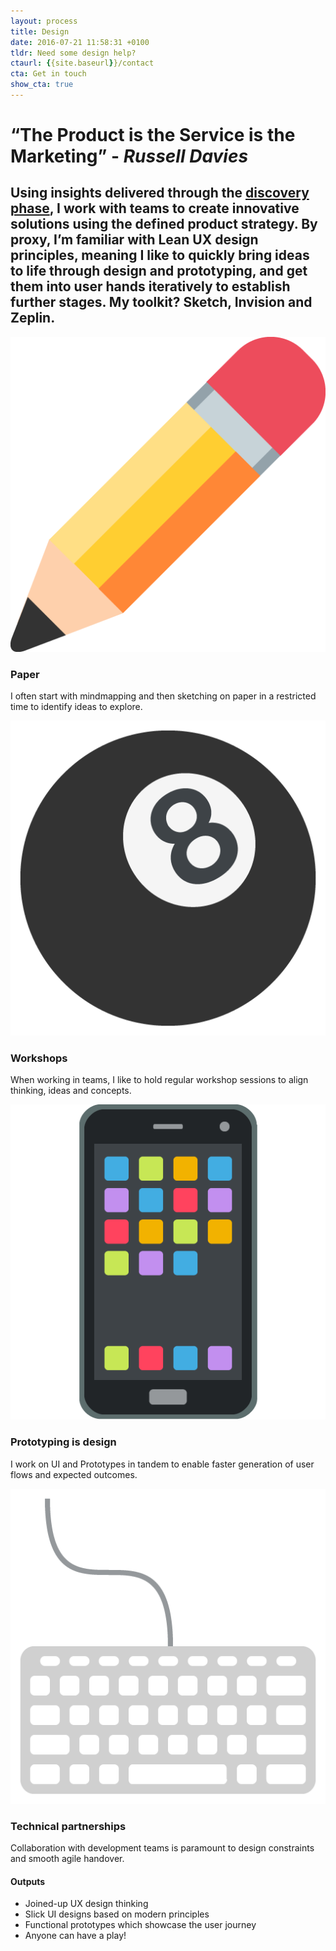 ```yaml
---
layout: process
title: Design
date: 2016-07-21 11:58:31 +0100
tldr: Need some design help?
ctaurl: {{site.baseurl}}/contact
cta: Get in touch
show_cta: true
---
```


# “The Product is the Service is the Marketing” - *Russell Davies*

## Using insights delivered through the [discovery phase](/process/discover.md), I work with teams to create innovative solutions using the defined product strategy. By proxy, I’m familiar with Lean UX design principles, meaning I like to quickly bring ideas to life through design and prototyping, and get them into user hands iteratively to establish further stages. My toolkit? Sketch, Invision and Zeplin.

<div class="process-page-items">

  <div class="process-item">
    <div class="process-item-wrapper">
      <img src="/images/paper.png" />
      <h3>Paper</h3>
      <p>I often start with mindmapping and then sketching on paper in a restricted time to identify ideas to explore.</p>
    </div>
  </div>

  <div class="process-item">
    <div class="process-item-wrapper">
      <img src="/images/workshop.png" />
      <h3>Workshops</h3>
      <p>When working in teams, I like to hold regular workshop sessions to align thinking, ideas and concepts.</p>
    </div>
  </div>

  <div class="process-item">
    <div class="process-item-wrapper">
      <img src="/images/prototype.png" />
      <h3>Prototyping is design</h3>
      <p>I work on UI and Prototypes in tandem to enable faster generation of user flows and expected outcomes.</p>
    </div>
  </div>

  <div class="process-item">
    <div class="process-item-wrapper">
      <img src="/images/tech.png">
      <h3>Technical partnerships</h3>
      <p>Collaboration with development teams is paramount to design constraints and smooth agile handover.</p>
    </div>
  </div>
</div>

  <div class="process-results">
    <h4>Outputs</h4>
      <ul>
        <li>Joined-up UX design thinking</li>
        <li>Slick UI designs based on modern principles</li>
        <li>Functional prototypes which showcase the user journey</li>
        <li>Anyone can have a play!</li>
      </ul>
    </div>
